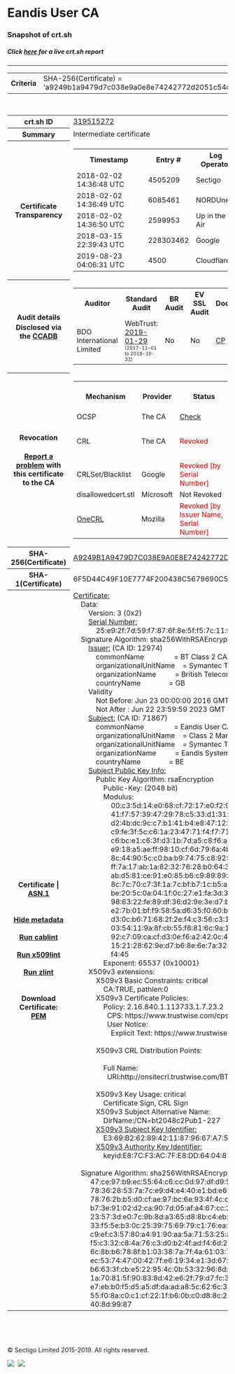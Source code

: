 # Eandis User CA
### Snapshot of crt.sh
##### Click [here](https://crt.sh/?q=A9249B1A9479D7C038E9A0E8E74242772D2051C54C0DF6D69077903D0B95C9E2) for a live crt.sh report

---
<!DOCTYPE HTML PUBLIC "-//W3C//DTD HTML 4.0 Transitional//EN">
<HTML>

<BODY>

<TABLE>
  <TR>
    <TH class="outer">Criteria</TH>
    <TD class="outer">SHA-256(Certificate) = 'a9249b1a9479d7c038e9a0e8e74242772d2051c54c0df6d69077903d0b95c9e2'</TD>
  </TR>
</TABLE>
<BR>
<TABLE>
  <TR>
    <TH class="outer">crt.sh ID</TH>
    <TD class="outer"><A href="?id=319515272">319515272</A></TD>
  </TR>
  <TR>
    <TH class="outer">Summary</TH>
    <TD class="outer">Intermediate certificate</TD>
  </TR>
  <TR>
    <TH class="outer">Certificate<BR>Transparency</TH>
    <TD class="outer">
<TABLE class="options" style="margin-left:0px">
  <TR>
    <TH>Timestamp</TH>
    <TH>Entry #</TH>
    <TH>Log Operator</TH>
    <TH>Log URL</TH>
  </TR>
  <TR>
    <TD>2018-02-02&nbsp; <FONT class="small">14:36:48 UTC</FONT></TD>
    <TD>4505209</TD>
    <TD>Sectigo</TD>
    <TD>https://dodo.ct.comodo.com</TD>
  </TR>
  <TR>
    <TD>2018-02-02&nbsp; <FONT class="small">14:36:49 UTC</FONT></TD>
    <TD>6085461</TD>
    <TD>NORDUnet</TD>
    <TD>https://plausible.ct.nordu.net</TD>
  </TR>
  <TR>
    <TD>2018-02-02&nbsp; <FONT class="small">14:36:50 UTC</FONT></TD>
    <TD>2599953</TD>
    <TD>Up in the Air</TD>
    <TD>https://ct.filippo.io/behindthesofa</TD>
  </TR>
  <TR>
    <TD>2018-03-15&nbsp; <FONT class="small">22:39:43 UTC</FONT></TD>
    <TD>228303462</TD>
    <TD>Google</TD>
    <TD>https://ct.googleapis.com/rocketeer</TD>
  </TR>
  <TR>
    <TD>2019-08-23&nbsp; <FONT class="small">04:06:31 UTC</FONT></TD>
    <TD>4500</TD>
    <TD>Cloudflare</TD>
    <TD>https://ct.cloudflare.com/logs/nimbus2023</TD>
  </TR>
</TABLE>
    </TD>
  </TR>
  <TR>
    <TH class="outer">Audit details<BR>
      <DIV class="small" style="padding-top:3px">Disclosed via the
        <A href="//ccadb-public.secure.force.com/mozilla/PublicAllIntermediateCerts" target="_blank">CCADB</A></DIV>
    </TH>
    <TD class="outer">
<TABLE class="options" style="margin-left:0px">
  <TR>
    <TH>Auditor</TH>
    <TH>Standard Audit</TH>
    <TH>BR Audit</TH>
    <TH>EV SSL Audit</TH>
    <TH>Documents</TH>
    <TH>CCADB</TH>
    <TH>Root Owner / Certificate</TH>
  </TR>
  <TR>
    <TD style="vertical-align:middle">BDO International Limited</TD>
    <TD>WebTrust:
      <A href="https://www.cpacanada.ca/generichandlers/CPACHandler.ashx?attachmentid=224491" target="_blank">2019-01-29</A>
      <BR><FONT style="font-size:8pt">(2017-11-01 to 2018-10-31)</FONT></TD>
    <TD>No    <TD>No    <TD>
      <A href="https://www.websecurity.symantec.com/content/dam/websitesecurity/digitalassets/desktop/pdfs/repository/STN_CP.pdf" target="blank">CP</A>
      <A href="https://www.websecurity.symantec.com/content/dam/websitesecurity/digitalassets/desktop/pdfs/repository/STN%20CPS%20v3.10.pdf" target="blank">CPS</A>
    </TD>
    <TD><A href="//ccadb.force.com/0011J00001DZ0RIQA1" target="_blank">0011J00001DZ0RIQA1</A></TD>
    <TD><A href="/?id=68409">DigiCert</A></TD>
  </TR>
</TABLE>
    </TD>
  </TR>
  <TR>
    <TH class="outer">Revocation<BR><BR>
      <DIV class="small" style="padding-top:3px"><A href="?id=319515272&opt=problemreporting">Report a problem</A> with<BR>this certificate to the CA</DIV></TH>
    <TD class="outer">
      <TABLE class="options" style="margin-left:0px">
        <TR>
          <TH>Mechanism</TH>
          <TH>Provider</TH>
          <TH>Status</TH>
          <TH>Revocation Date</TH>
          <TH>Last Observed in CRL</TH>
          <TH>Last Checked <SPAN style="color:#CC0000;vertical-align:middle;font-size:70%;font-weight:normal">(Error)</SPAN></TH>
        </TR>
        <TR>
          <TD>OCSP</TD>
          <TD>The CA</TD>
          <TD><A href="?id=319515272&opt=ocsp">Check</A></TD>
          <TD><SPAN style="color:#888888">?</SPAN></TD>
          <TD><SPAN style="color:#888888">n/a</SPAN></TD>
          <TD><SPAN style="color:#888888">?</SPAN></TD>
        </TR>
        <TR>
          <TD>CRL</TD>
          <TD>The CA</TD>
          <TD><SPAN style="color:#CC0000">Revoked</SPAN></TD><TD>2018-03-01&nbsp; <FONT class="small">18:26:25 UTC</FONT></TD><TD>2019-05-08&nbsp; <FONT class="small">17:18:52 UTC</FONT></TD><TD>2019-12-04&nbsp; <FONT class="small">20:05:08 UTC</FONT></TD>
        </TR>
        <TR>
          <TD>CRLSet/Blacklist</TD>
          <TD>Google</TD>
          <TD><SPAN style="color:#CC0000">Revoked [by Serial Number]</SPAN></TD>
          <TD><SPAN style="color:#888888">n/a</SPAN></TD>
          <TD><SPAN style="color:#888888">n/a</SPAN></TD>
          <TD><SPAN style="color:#888888">n/a</SPAN></TD>
        </TR>
        <TR>
          <TD>disallowedcert.stl</TD>
          <TD>Microsoft</TD>
          <TD>Not Revoked</TD>
          <TD><SPAN style="color:#888888">n/a</SPAN></TD>
          <TD><SPAN style="color:#888888">n/a</SPAN></TD>
          <TD><SPAN style="color:#888888">n/a</SPAN></TD>
        </TR>
        <TR>
          <TD><A href="/mozilla-onecrl" target="_blank">OneCRL</A></TD>
          <TD>Mozilla</TD>
          <TD><SPAN style="color:#CC0000">Revoked [by Issuer Name, Serial Number]</SPAN></TD><TD>2018-05-30&nbsp; <FONT class="small">12:35:03 UTC</FONT></TD>
          <TD><SPAN style="color:#888888">n/a</SPAN></TD>
          <TD><SPAN style="color:#888888">n/a</SPAN></TD>
        </TR>
      </TABLE>
    </TD>
  </TR>
  <TR>
    <TH class="outer">SHA-256(Certificate)</TH>
    <TD class="outer"><A href="//censys.io/certificates/a9249b1a9479d7c038e9a0e8e74242772d2051c54c0df6d69077903d0b95c9e2">A9249B1A9479D7C038E9A0E8E74242772D2051C54C0DF6D69077903D0B95C9E2</A></TD>
  </TR>
  <TR>
    <TH class="outer">SHA-1(Certificate)</TH>
    <TD class="outer">6F5D44C49F10E7774F200438C5679690C5230867</TD>
  </TR>
  <TR>
    <TH class="outer">Certificate | <A href="?asn1=319515272">ASN.1</A>
      <SPAN class="small"><BR>
      <BR><BR><A href="?id=319515272&opt=nometadata">Hide metadata</A>
      <BR><BR><A href="?id=319515272&opt=cablint">Run cablint</A>
      <BR><BR><A href="?id=319515272&opt=x509lint">Run x509lint</A>
      <BR><BR><A href="?id=319515272&opt=zlint">Run zlint</A>
      <BR><BR><BR>Download Certificate: <A href="?d=319515272">PEM</A>
      </SPAN>
    </TH>
    <TD class="text"><A href="?d=319515272">Certificate:</A><BR>&nbsp;&nbsp;&nbsp;&nbsp;Data:<BR>&nbsp;&nbsp;&nbsp;&nbsp;&nbsp;&nbsp;&nbsp;&nbsp;Version:&nbsp;3&nbsp;(0x2)<BR>&nbsp;&nbsp;&nbsp;&nbsp;&nbsp;&nbsp;&nbsp;&nbsp;<A href="?serial=25e92f7d59f7876f8e5ff57c11feafa6">Serial&nbsp;Number:</A><BR>&nbsp;&nbsp;&nbsp;&nbsp;&nbsp;&nbsp;&nbsp;&nbsp;&nbsp;&nbsp;&nbsp;&nbsp;25:e9:2f:7d:59:f7:87:6f:8e:5f:f5:7c:11:fe:af:a6<BR>&nbsp;&nbsp;&nbsp;&nbsp;Signature&nbsp;Algorithm:&nbsp;sha256WithRSAEncryption<BR>&nbsp;&nbsp;&nbsp;&nbsp;&nbsp;&nbsp;&nbsp;&nbsp;<A href="?caid=12974">Issuer:</A> <SPAN class="small">(CA ID: 12974)</SPAN><BR>&nbsp;&nbsp;&nbsp;&nbsp;&nbsp;&nbsp;&nbsp;&nbsp;&nbsp;&nbsp;&nbsp;&nbsp;commonName&nbsp;&nbsp;&nbsp;&nbsp;&nbsp;&nbsp;&nbsp;&nbsp;&nbsp;&nbsp;&nbsp;&nbsp;&nbsp;&nbsp;&nbsp;&nbsp;=&nbsp;BT&nbsp;Class&nbsp;2&nbsp;CA&nbsp;-&nbsp;G3<BR>&nbsp;&nbsp;&nbsp;&nbsp;&nbsp;&nbsp;&nbsp;&nbsp;&nbsp;&nbsp;&nbsp;&nbsp;organizationalUnitName&nbsp;&nbsp;&nbsp;&nbsp;=&nbsp;Symantec&nbsp;Trust&nbsp;Network<BR>&nbsp;&nbsp;&nbsp;&nbsp;&nbsp;&nbsp;&nbsp;&nbsp;&nbsp;&nbsp;&nbsp;&nbsp;organizationName&nbsp;&nbsp;&nbsp;&nbsp;&nbsp;&nbsp;&nbsp;&nbsp;&nbsp;&nbsp;=&nbsp;British&nbsp;Telecommunications&nbsp;plc<BR>&nbsp;&nbsp;&nbsp;&nbsp;&nbsp;&nbsp;&nbsp;&nbsp;&nbsp;&nbsp;&nbsp;&nbsp;countryName&nbsp;&nbsp;&nbsp;&nbsp;&nbsp;&nbsp;&nbsp;&nbsp;&nbsp;&nbsp;&nbsp;&nbsp;&nbsp;&nbsp;&nbsp;=&nbsp;GB<BR>&nbsp;&nbsp;&nbsp;&nbsp;&nbsp;&nbsp;&nbsp;&nbsp;Validity<BR>&nbsp;&nbsp;&nbsp;&nbsp;&nbsp;&nbsp;&nbsp;&nbsp;&nbsp;&nbsp;&nbsp;&nbsp;Not&nbsp;Before:&nbsp;Jun&nbsp;23&nbsp;00:00:00&nbsp;2016&nbsp;GMT<BR>&nbsp;&nbsp;&nbsp;&nbsp;&nbsp;&nbsp;&nbsp;&nbsp;&nbsp;&nbsp;&nbsp;&nbsp;Not&nbsp;After&nbsp;:&nbsp;Jun&nbsp;22&nbsp;23:59:59&nbsp;2023&nbsp;GMT<BR>&nbsp;&nbsp;&nbsp;&nbsp;&nbsp;&nbsp;&nbsp;&nbsp;<A href="?caid=71867">Subject:</A> <SPAN class="small">(CA ID: 71867)</SPAN><BR>&nbsp;&nbsp;&nbsp;&nbsp;&nbsp;&nbsp;&nbsp;&nbsp;&nbsp;&nbsp;&nbsp;&nbsp;commonName&nbsp;&nbsp;&nbsp;&nbsp;&nbsp;&nbsp;&nbsp;&nbsp;&nbsp;&nbsp;&nbsp;&nbsp;&nbsp;&nbsp;&nbsp;&nbsp;=&nbsp;Eandis&nbsp;User&nbsp;CA<BR>&nbsp;&nbsp;&nbsp;&nbsp;&nbsp;&nbsp;&nbsp;&nbsp;&nbsp;&nbsp;&nbsp;&nbsp;organizationalUnitName&nbsp;&nbsp;&nbsp;&nbsp;=&nbsp;Class&nbsp;2&nbsp;Managed&nbsp;PKI&nbsp;Individual&nbsp;Subscriber&nbsp;CA<BR>&nbsp;&nbsp;&nbsp;&nbsp;&nbsp;&nbsp;&nbsp;&nbsp;&nbsp;&nbsp;&nbsp;&nbsp;organizationalUnitName&nbsp;&nbsp;&nbsp;&nbsp;=&nbsp;Symantec&nbsp;Trust&nbsp;Network<BR>&nbsp;&nbsp;&nbsp;&nbsp;&nbsp;&nbsp;&nbsp;&nbsp;&nbsp;&nbsp;&nbsp;&nbsp;organizationName&nbsp;&nbsp;&nbsp;&nbsp;&nbsp;&nbsp;&nbsp;&nbsp;&nbsp;&nbsp;=&nbsp;Eandis&nbsp;System&nbsp;Operator&nbsp;cvba<BR>&nbsp;&nbsp;&nbsp;&nbsp;&nbsp;&nbsp;&nbsp;&nbsp;&nbsp;&nbsp;&nbsp;&nbsp;countryName&nbsp;&nbsp;&nbsp;&nbsp;&nbsp;&nbsp;&nbsp;&nbsp;&nbsp;&nbsp;&nbsp;&nbsp;&nbsp;&nbsp;&nbsp;=&nbsp;BE<BR>&nbsp;&nbsp;&nbsp;&nbsp;&nbsp;&nbsp;&nbsp;&nbsp;<A href="?spkisha256=aefd3800bfc0b862ca638527704bedcf5385210b6ddb3edd24411e5841a1e569">Subject&nbsp;Public&nbsp;Key&nbsp;Info:</A><BR>&nbsp;&nbsp;&nbsp;&nbsp;&nbsp;&nbsp;&nbsp;&nbsp;&nbsp;&nbsp;&nbsp;&nbsp;Public&nbsp;Key&nbsp;Algorithm:&nbsp;rsaEncryption<BR>&nbsp;&nbsp;&nbsp;&nbsp;&nbsp;&nbsp;&nbsp;&nbsp;&nbsp;&nbsp;&nbsp;&nbsp;&nbsp;&nbsp;&nbsp;&nbsp;Public-Key:&nbsp;(2048&nbsp;bit)<BR>&nbsp;&nbsp;&nbsp;&nbsp;&nbsp;&nbsp;&nbsp;&nbsp;&nbsp;&nbsp;&nbsp;&nbsp;&nbsp;&nbsp;&nbsp;&nbsp;Modulus:<BR>&nbsp;&nbsp;&nbsp;&nbsp;&nbsp;&nbsp;&nbsp;&nbsp;&nbsp;&nbsp;&nbsp;&nbsp;&nbsp;&nbsp;&nbsp;&nbsp;&nbsp;&nbsp;&nbsp;&nbsp;00:c3:5d:14:e0:68:cf:72:17:e0:f2:94:8b:dc:1e:<BR>&nbsp;&nbsp;&nbsp;&nbsp;&nbsp;&nbsp;&nbsp;&nbsp;&nbsp;&nbsp;&nbsp;&nbsp;&nbsp;&nbsp;&nbsp;&nbsp;&nbsp;&nbsp;&nbsp;&nbsp;41:f7:57:39:47:29:78:c5:33:d1:31:d1:39:25:d7:<BR>&nbsp;&nbsp;&nbsp;&nbsp;&nbsp;&nbsp;&nbsp;&nbsp;&nbsp;&nbsp;&nbsp;&nbsp;&nbsp;&nbsp;&nbsp;&nbsp;&nbsp;&nbsp;&nbsp;&nbsp;d2:4b:dc:9c:c7:b1:41:b4:e8:47:12:9d:30:88:5d:<BR>&nbsp;&nbsp;&nbsp;&nbsp;&nbsp;&nbsp;&nbsp;&nbsp;&nbsp;&nbsp;&nbsp;&nbsp;&nbsp;&nbsp;&nbsp;&nbsp;&nbsp;&nbsp;&nbsp;&nbsp;c9:fe:3f:5c:c6:1a:23:47:71:f4:f7:71:2a:a4:48:<BR>&nbsp;&nbsp;&nbsp;&nbsp;&nbsp;&nbsp;&nbsp;&nbsp;&nbsp;&nbsp;&nbsp;&nbsp;&nbsp;&nbsp;&nbsp;&nbsp;&nbsp;&nbsp;&nbsp;&nbsp;c6:bc:e1:c6:3f:d3:1b:7d:a5:c8:f6:ac:3f:db:fe:<BR>&nbsp;&nbsp;&nbsp;&nbsp;&nbsp;&nbsp;&nbsp;&nbsp;&nbsp;&nbsp;&nbsp;&nbsp;&nbsp;&nbsp;&nbsp;&nbsp;&nbsp;&nbsp;&nbsp;&nbsp;e9:18:a5:ae:ff:98:10:cf:6d:79:6a:4b:78:4f:04:<BR>&nbsp;&nbsp;&nbsp;&nbsp;&nbsp;&nbsp;&nbsp;&nbsp;&nbsp;&nbsp;&nbsp;&nbsp;&nbsp;&nbsp;&nbsp;&nbsp;&nbsp;&nbsp;&nbsp;&nbsp;8c:44:90:5c:c0:ba:b9:74:75:c8:92:52:20:5b:38:<BR>&nbsp;&nbsp;&nbsp;&nbsp;&nbsp;&nbsp;&nbsp;&nbsp;&nbsp;&nbsp;&nbsp;&nbsp;&nbsp;&nbsp;&nbsp;&nbsp;&nbsp;&nbsp;&nbsp;&nbsp;ff:7a:17:ab:1a:82:32:76:28:b0:64:34:7d:66:e4:<BR>&nbsp;&nbsp;&nbsp;&nbsp;&nbsp;&nbsp;&nbsp;&nbsp;&nbsp;&nbsp;&nbsp;&nbsp;&nbsp;&nbsp;&nbsp;&nbsp;&nbsp;&nbsp;&nbsp;&nbsp;ab:d5:81:ce:91:e0:85:b6:c9:89:89:37:db:d7:6f:<BR>&nbsp;&nbsp;&nbsp;&nbsp;&nbsp;&nbsp;&nbsp;&nbsp;&nbsp;&nbsp;&nbsp;&nbsp;&nbsp;&nbsp;&nbsp;&nbsp;&nbsp;&nbsp;&nbsp;&nbsp;8c:7c:70:c7:3f:1a:7c:bf:b7:1c:b5:aa:2c:93:93:<BR>&nbsp;&nbsp;&nbsp;&nbsp;&nbsp;&nbsp;&nbsp;&nbsp;&nbsp;&nbsp;&nbsp;&nbsp;&nbsp;&nbsp;&nbsp;&nbsp;&nbsp;&nbsp;&nbsp;&nbsp;be:20:5c:0a:04:1f:0c:27:e1:fa:3d:34:32:3f:96:<BR>&nbsp;&nbsp;&nbsp;&nbsp;&nbsp;&nbsp;&nbsp;&nbsp;&nbsp;&nbsp;&nbsp;&nbsp;&nbsp;&nbsp;&nbsp;&nbsp;&nbsp;&nbsp;&nbsp;&nbsp;98:63:22:fe:89:df:36:d2:9e:3e:d7:b8:dd:c0:ab:<BR>&nbsp;&nbsp;&nbsp;&nbsp;&nbsp;&nbsp;&nbsp;&nbsp;&nbsp;&nbsp;&nbsp;&nbsp;&nbsp;&nbsp;&nbsp;&nbsp;&nbsp;&nbsp;&nbsp;&nbsp;e2:7b:01:bf:f9:58:5a:d6:35:f0:60:b1:42:da:df:<BR>&nbsp;&nbsp;&nbsp;&nbsp;&nbsp;&nbsp;&nbsp;&nbsp;&nbsp;&nbsp;&nbsp;&nbsp;&nbsp;&nbsp;&nbsp;&nbsp;&nbsp;&nbsp;&nbsp;&nbsp;d3:0c:b6:71:68:2f:2e:f4:c3:56:c3:14:ad:fa:4c:<BR>&nbsp;&nbsp;&nbsp;&nbsp;&nbsp;&nbsp;&nbsp;&nbsp;&nbsp;&nbsp;&nbsp;&nbsp;&nbsp;&nbsp;&nbsp;&nbsp;&nbsp;&nbsp;&nbsp;&nbsp;03:54:11:9a:8f:cb:55:f8:81:6c:9a:16:61:e5:f9:<BR>&nbsp;&nbsp;&nbsp;&nbsp;&nbsp;&nbsp;&nbsp;&nbsp;&nbsp;&nbsp;&nbsp;&nbsp;&nbsp;&nbsp;&nbsp;&nbsp;&nbsp;&nbsp;&nbsp;&nbsp;92:c7:09:ca:cf:d3:0e:f6:a2:42:0c:4a:b3:cb:1c:<BR>&nbsp;&nbsp;&nbsp;&nbsp;&nbsp;&nbsp;&nbsp;&nbsp;&nbsp;&nbsp;&nbsp;&nbsp;&nbsp;&nbsp;&nbsp;&nbsp;&nbsp;&nbsp;&nbsp;&nbsp;15:21:28:62:9e:d7:b6:8e:6e:7a:32:49:b3:bc:c3:<BR>&nbsp;&nbsp;&nbsp;&nbsp;&nbsp;&nbsp;&nbsp;&nbsp;&nbsp;&nbsp;&nbsp;&nbsp;&nbsp;&nbsp;&nbsp;&nbsp;&nbsp;&nbsp;&nbsp;&nbsp;f4:45<BR>&nbsp;&nbsp;&nbsp;&nbsp;&nbsp;&nbsp;&nbsp;&nbsp;&nbsp;&nbsp;&nbsp;&nbsp;&nbsp;&nbsp;&nbsp;&nbsp;Exponent:&nbsp;65537&nbsp;(0x10001)<BR>&nbsp;&nbsp;&nbsp;&nbsp;&nbsp;&nbsp;&nbsp;&nbsp;X509v3&nbsp;extensions:<BR>&nbsp;&nbsp;&nbsp;&nbsp;&nbsp;&nbsp;&nbsp;&nbsp;&nbsp;&nbsp;&nbsp;&nbsp;X509v3&nbsp;Basic&nbsp;Constraints:&nbsp;critical<BR>&nbsp;&nbsp;&nbsp;&nbsp;&nbsp;&nbsp;&nbsp;&nbsp;&nbsp;&nbsp;&nbsp;&nbsp;&nbsp;&nbsp;&nbsp;&nbsp;CA:TRUE,&nbsp;pathlen:0<BR>&nbsp;&nbsp;&nbsp;&nbsp;&nbsp;&nbsp;&nbsp;&nbsp;&nbsp;&nbsp;&nbsp;&nbsp;X509v3&nbsp;Certificate&nbsp;Policies:&nbsp;<BR>&nbsp;&nbsp;&nbsp;&nbsp;&nbsp;&nbsp;&nbsp;&nbsp;&nbsp;&nbsp;&nbsp;&nbsp;&nbsp;&nbsp;&nbsp;&nbsp;Policy:&nbsp;2.16.840.1.113733.1.7.23.2<BR>&nbsp;&nbsp;&nbsp;&nbsp;&nbsp;&nbsp;&nbsp;&nbsp;&nbsp;&nbsp;&nbsp;&nbsp;&nbsp;&nbsp;&nbsp;&nbsp;&nbsp;&nbsp;CPS:&nbsp;https://www.trustwise.com/cps<BR>&nbsp;&nbsp;&nbsp;&nbsp;&nbsp;&nbsp;&nbsp;&nbsp;&nbsp;&nbsp;&nbsp;&nbsp;&nbsp;&nbsp;&nbsp;&nbsp;&nbsp;&nbsp;User&nbsp;Notice:<BR>&nbsp;&nbsp;&nbsp;&nbsp;&nbsp;&nbsp;&nbsp;&nbsp;&nbsp;&nbsp;&nbsp;&nbsp;&nbsp;&nbsp;&nbsp;&nbsp;&nbsp;&nbsp;&nbsp;&nbsp;Explicit&nbsp;Text:&nbsp;https://www.trustwise.com/rpa<BR><BR>&nbsp;&nbsp;&nbsp;&nbsp;&nbsp;&nbsp;&nbsp;&nbsp;&nbsp;&nbsp;&nbsp;&nbsp;X509v3&nbsp;CRL&nbsp;Distribution&nbsp;Points:&nbsp;<BR><BR>&nbsp;&nbsp;&nbsp;&nbsp;&nbsp;&nbsp;&nbsp;&nbsp;&nbsp;&nbsp;&nbsp;&nbsp;&nbsp;&nbsp;&nbsp;&nbsp;Full&nbsp;Name:<BR>&nbsp;&nbsp;&nbsp;&nbsp;&nbsp;&nbsp;&nbsp;&nbsp;&nbsp;&nbsp;&nbsp;&nbsp;&nbsp;&nbsp;&nbsp;&nbsp;&nbsp;&nbsp;URI:http://onsitecrl.trustwise.com/BTClass2CA-G3.crl<BR><BR>&nbsp;&nbsp;&nbsp;&nbsp;&nbsp;&nbsp;&nbsp;&nbsp;&nbsp;&nbsp;&nbsp;&nbsp;X509v3&nbsp;Key&nbsp;Usage:&nbsp;critical<BR>&nbsp;&nbsp;&nbsp;&nbsp;&nbsp;&nbsp;&nbsp;&nbsp;&nbsp;&nbsp;&nbsp;&nbsp;&nbsp;&nbsp;&nbsp;&nbsp;Certificate&nbsp;Sign,&nbsp;CRL&nbsp;Sign<BR>&nbsp;&nbsp;&nbsp;&nbsp;&nbsp;&nbsp;&nbsp;&nbsp;&nbsp;&nbsp;&nbsp;&nbsp;X509v3&nbsp;Subject&nbsp;Alternative&nbsp;Name:&nbsp;<BR>&nbsp;&nbsp;&nbsp;&nbsp;&nbsp;&nbsp;&nbsp;&nbsp;&nbsp;&nbsp;&nbsp;&nbsp;&nbsp;&nbsp;&nbsp;&nbsp;DirName:/CN=bt2048c2Pub1-227<BR>&nbsp;&nbsp;&nbsp;&nbsp;&nbsp;&nbsp;&nbsp;&nbsp;&nbsp;&nbsp;&nbsp;&nbsp;<A href="?ski=e369b262894211879667a7548d97a522605bcdcb">X509v3&nbsp;Subject&nbsp;Key&nbsp;Identifier:</A><BR>&nbsp;&nbsp;&nbsp;&nbsp;&nbsp;&nbsp;&nbsp;&nbsp;&nbsp;&nbsp;&nbsp;&nbsp;&nbsp;&nbsp;&nbsp;&nbsp;E3:69:B2:62:89:42:11:87:96:67:A7:54:8D:97:A5:22:60:5B:CD:CB<BR>&nbsp;&nbsp;&nbsp;&nbsp;&nbsp;&nbsp;&nbsp;&nbsp;&nbsp;&nbsp;&nbsp;&nbsp;<A href="?ski=e87cf3ac7fe8dd640487bb5b65be8f90fd64195b">X509v3&nbsp;Authority&nbsp;Key&nbsp;Identifier:</A><BR>&nbsp;&nbsp;&nbsp;&nbsp;&nbsp;&nbsp;&nbsp;&nbsp;&nbsp;&nbsp;&nbsp;&nbsp;&nbsp;&nbsp;&nbsp;&nbsp;keyid:E8:7C:F3:AC:7F:E8:DD:64:04:87:BB:5B:65:BE:8F:90:FD:64:19:5B<BR><BR>&nbsp;&nbsp;&nbsp;&nbsp;Signature&nbsp;Algorithm:&nbsp;sha256WithRSAEncryption<BR>&nbsp;&nbsp;&nbsp;&nbsp;&nbsp;&nbsp;&nbsp;&nbsp;&nbsp;47:ce:97:b9:ec:55:64:c6:cc:0d:97:df:d9:51:56:98:3d:43:<BR>&nbsp;&nbsp;&nbsp;&nbsp;&nbsp;&nbsp;&nbsp;&nbsp;&nbsp;78:36:28:53:7a:7c:e9:d4:e4:40:e1:bd:e6:b5:93:84:49:ee:<BR>&nbsp;&nbsp;&nbsp;&nbsp;&nbsp;&nbsp;&nbsp;&nbsp;&nbsp;78:76:2b:b5:d0:cf:ae:97:bc:6e:93:4f:4c:c1:7d:54:5c:98:<BR>&nbsp;&nbsp;&nbsp;&nbsp;&nbsp;&nbsp;&nbsp;&nbsp;&nbsp;b7:3e:91:02:d2:ca:90:7d:05:af:a4:67:cc:21:60:17:94:35:<BR>&nbsp;&nbsp;&nbsp;&nbsp;&nbsp;&nbsp;&nbsp;&nbsp;&nbsp;23:57:3d:e0:7c:9b:8d:a3:65:d8:8b:c4:eb:59:b0:f3:cf:ef:<BR>&nbsp;&nbsp;&nbsp;&nbsp;&nbsp;&nbsp;&nbsp;&nbsp;&nbsp;33:f5:5e:b3:0c:25:39:75:69:79:c1:76:ea:9e:d5:31:8f:39:<BR>&nbsp;&nbsp;&nbsp;&nbsp;&nbsp;&nbsp;&nbsp;&nbsp;&nbsp;c9:ef:c3:57:80:a4:91:90:aa:5a:71:53:25:af:49:75:83:a1:<BR>&nbsp;&nbsp;&nbsp;&nbsp;&nbsp;&nbsp;&nbsp;&nbsp;&nbsp;f5:c3:32:c8:4a:76:c3:d0:b2:4f:ad:f4:6d:2e:b1:5c:9e:0c:<BR>&nbsp;&nbsp;&nbsp;&nbsp;&nbsp;&nbsp;&nbsp;&nbsp;&nbsp;6c:8b:b6:78:8f:b1:03:38:7a:7f:4a:61:03:76:09:0c:a2:9c:<BR>&nbsp;&nbsp;&nbsp;&nbsp;&nbsp;&nbsp;&nbsp;&nbsp;&nbsp;ec:53:74:47:00:42:7f:e6:19:34:e1:3d:67:ae:97:42:2b:7a:<BR>&nbsp;&nbsp;&nbsp;&nbsp;&nbsp;&nbsp;&nbsp;&nbsp;&nbsp;b6:63:3f:cb:e5:22:95:4c:0b:53:32:96:8d:13:1f:b9:38:5a:<BR>&nbsp;&nbsp;&nbsp;&nbsp;&nbsp;&nbsp;&nbsp;&nbsp;&nbsp;1a:70:81:5f:90:83:8d:42:e6:2f:79:d7:fc:37:c9:70:56:56:<BR>&nbsp;&nbsp;&nbsp;&nbsp;&nbsp;&nbsp;&nbsp;&nbsp;&nbsp;e7:eb:b0:f5:d5:a5:df:da:ad:a8:5c:62:6c:30:80:3e:36:9a:<BR>&nbsp;&nbsp;&nbsp;&nbsp;&nbsp;&nbsp;&nbsp;&nbsp;&nbsp;55:f0:8a:c0:c1:cf:22:1f:b6:0b:c0:d8:8c:23:d8:c7:da:80:<BR>&nbsp;&nbsp;&nbsp;&nbsp;&nbsp;&nbsp;&nbsp;&nbsp;&nbsp;40:8d:99:87<BR>    </TD>
  </TR>
</TABLE>

  <BR><BR><BR>

  <P class="copyright">&copy; Sectigo Limited 2015-2019. All rights reserved.</P>
  <DIV>
    <A href="https://sectigo.com/"><IMG src="/sectigo_s.png"></A>
    &nbsp;<A href="https://github.com/crtsh"><IMG src="/GitHub-Mark-32px.png"></A>
  </DIV>
</BODY>
</HTML>
